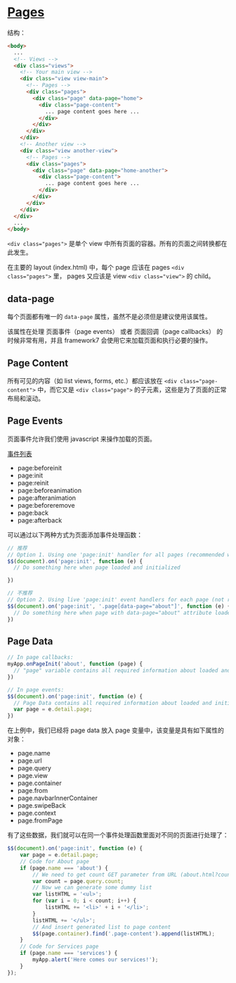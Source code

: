 # [Pages](http://framework7.io/docs/pages.html)

结构：

``` html
<body>
  ...
  <!-- Views -->
  <div class="views">
    <!-- Your main view -->
    <div class="view view-main">
      <!-- Pages -->
      <div class="pages">
        <div class="page" data-page="home">
          <div class="page-content">
            ... page content goes here ...
          </div>
        </div>
      </div>
    </div>
    <!-- Another view -->
    <div class="view another-view">
      <!-- Pages -->
      <div class="pages">
        <div class="page" data-page="home-another">
          <div class="page-content">
            ... page content goes here ...
          </div>
        </div>
      </div>
    </div>
  </div>
  ...
</body>
```

`<div class="pages">` 是单个 view 中所有页面的容器。所有的页面之间转换都在此发生。

在主要的 layout (index.html) 中，每个 page 应该在 pages `<div class="pages">` 里， pages 又应该是 view `<div class="view">` 的 child。

## data-page

每个页面都有唯一的 `data-page` 属性，虽然不是必须但是建议使用该属性。

该属性在处理 页面事件（page events） 或者 页面回调（page callbacks） 的时候非常有用，并且 framework7 会使用它来加载页面和执行必要的操作。

## Page Content

所有可见的内容（如 list views, forms, etc.）都应该放在 `<div class="page-content">` 中，而它又是 `<div class="page">` 的子元素，这些是为了页面的正常布局和滚动。

## Page Events

页面事件允许我们使用 javascript 来操作加载的页面。

[事件列表](http://framework7.io/docs/pages.html#page-events)

- page:beforeinit
- page:init
- page:reinit
- page:beforeanimation
- page:afteranimation
- page:beforeremove
- page:back
- page:afterback

可以通过以下两种方式为页面添加事件处理函数：

``` javascript
// 推荐
// Option 1. Using one 'page:init' handler for all pages (recommended way):
$$(document).on('page:init', function (e) {
  // Do something here when page loaded and initialized

})

// 不推荐
// Option 2. Using live 'page:init' event handlers for each page (not recommended)
$$(document).on('page:init', '.page[data-page="about"]', function (e) {
  // Do something here when page with data-page="about" attribute loaded and initialized
})
```

## Page Data

``` javascript
// In page callbacks:
myApp.onPageInit('about', function (page) {
  // "page" variable contains all required information about loaded and initialized page
})

// In page events:
$$(document).on('page:init', function (e) {
  // Page Data contains all required information about loaded and initialized page
  var page = e.detail.page;
})
```

在上例中，我们已经将 page data 放入 page 变量中，该变量是具有如下属性的对象：

- page.name
- page.url
- page.query
- page.view
- page.container
- page.from
- page.navbarInnerContainer
- page.swipeBack
- page.context
- page.fromPage

有了这些数据，我们就可以在同一个事件处理函数里面对不同的页面进行处理了：

``` javascript
$$(document).on('page:init', function (e) {
    var page = e.detail.page;
    // Code for About page
    if (page.name === 'about') {
        // We need to get count GET parameter from URL (about.html?count=10)
        var count = page.query.count;
        // Now we can generate some dummy list
        var listHTML = '<ul>';
        for (var i = 0; i < count; i++) {
            listHTML += '<li>' + i + '</li>';
        }
        listHTML += '</ul>';
        // And insert generated list to page content
        $$(page.container).find('.page-content').append(listHTML);
    }
    // Code for Services page
    if (page.name === 'services') {
        myApp.alert('Here comes our services!');
    }
});
```
